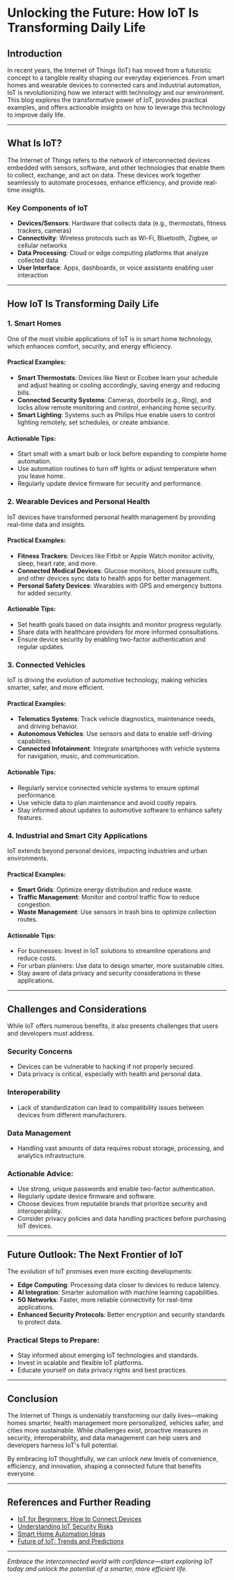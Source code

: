 # Unlocking the Future: How IoT Is Transforming Daily Life

## Introduction

In recent years, the Internet of Things (IoT) has moved from a futuristic concept to a tangible reality shaping our everyday experiences. From smart homes and wearable devices to connected cars and industrial automation, IoT is revolutionizing how we interact with technology and our environment. This blog explores the transformative power of IoT, provides practical examples, and offers actionable insights on how to leverage this technology to improve daily life.

---

## What Is IoT?

The Internet of Things refers to the network of interconnected devices embedded with sensors, software, and other technologies that enable them to collect, exchange, and act on data. These devices work together seamlessly to automate processes, enhance efficiency, and provide real-time insights.

### Key Components of IoT

- **Devices/Sensors**: Hardware that collects data (e.g., thermostats, fitness trackers, cameras)
- **Connectivity**: Wireless protocols such as Wi-Fi, Bluetooth, Zigbee, or cellular networks
- **Data Processing**: Cloud or edge computing platforms that analyze collected data
- **User Interface**: Apps, dashboards, or voice assistants enabling user interaction

---

## How IoT Is Transforming Daily Life

### 1. Smart Homes

One of the most visible applications of IoT is in smart home technology, which enhances comfort, security, and energy efficiency.

#### Practical Examples:
- **Smart Thermostats**: Devices like Nest or Ecobee learn your schedule and adjust heating or cooling accordingly, saving energy and reducing bills.
- **Connected Security Systems**: Cameras, doorbells (e.g., Ring), and locks allow remote monitoring and control, enhancing home security.
- **Smart Lighting**: Systems such as Philips Hue enable users to control lighting remotely, set schedules, or create ambiance.

#### Actionable Tips:
- Start small with a smart bulb or lock before expanding to complete home automation.
- Use automation routines to turn off lights or adjust temperature when you leave home.
- Regularly update device firmware for security and performance.

### 2. Wearable Devices and Personal Health

IoT devices have transformed personal health management by providing real-time data and insights.

#### Practical Examples:
- **Fitness Trackers**: Devices like Fitbit or Apple Watch monitor activity, sleep, heart rate, and more.
- **Connected Medical Devices**: Glucose monitors, blood pressure cuffs, and other devices sync data to health apps for better management.
- **Personal Safety Devices**: Wearables with GPS and emergency buttons for added security.

#### Actionable Tips:
- Set health goals based on data insights and monitor progress regularly.
- Share data with healthcare providers for more informed consultations.
- Ensure device security by enabling two-factor authentication and regular updates.

### 3. Connected Vehicles

IoT is driving the evolution of automotive technology, making vehicles smarter, safer, and more efficient.

#### Practical Examples:
- **Telematics Systems**: Track vehicle diagnostics, maintenance needs, and driving behavior.
- **Autonomous Vehicles**: Use sensors and data to enable self-driving capabilities.
- **Connected Infotainment**: Integrate smartphones with vehicle systems for navigation, music, and communication.

#### Actionable Tips:
- Regularly service connected vehicle systems to ensure optimal performance.
- Use vehicle data to plan maintenance and avoid costly repairs.
- Stay informed about updates to automotive software to enhance safety features.

### 4. Industrial and Smart City Applications

IoT extends beyond personal devices, impacting industries and urban environments.

#### Practical Examples:
- **Smart Grids**: Optimize energy distribution and reduce waste.
- **Traffic Management**: Monitor and control traffic flow to reduce congestion.
- **Waste Management**: Use sensors in trash bins to optimize collection routes.

#### Actionable Tips:
- For businesses: Invest in IoT solutions to streamline operations and reduce costs.
- For urban planners: Use data to design smarter, more sustainable cities.
- Stay aware of data privacy and security considerations in these applications.

---

## Challenges and Considerations

While IoT offers numerous benefits, it also presents challenges that users and developers must address.

### Security Concerns
- Devices can be vulnerable to hacking if not properly secured.
- Data privacy is critical, especially with health and personal data.

### Interoperability
- Lack of standardization can lead to compatibility issues between devices from different manufacturers.

### Data Management
- Handling vast amounts of data requires robust storage, processing, and analytics infrastructure.

### Actionable Advice:
- Use strong, unique passwords and enable two-factor authentication.
- Regularly update device firmware and software.
- Choose devices from reputable brands that prioritize security and interoperability.
- Consider privacy policies and data handling practices before purchasing IoT devices.

---

## Future Outlook: The Next Frontier of IoT

The evolution of IoT promises even more exciting developments:

- **Edge Computing**: Processing data closer to devices to reduce latency.
- **AI Integration**: Smarter automation with machine learning capabilities.
- **5G Networks**: Faster, more reliable connectivity for real-time applications.
- **Enhanced Security Protocols**: Better encryption and security standards to protect data.

### Practical Steps to Prepare:
- Stay informed about emerging IoT technologies and standards.
- Invest in scalable and flexible IoT platforms.
- Educate yourself on data privacy rights and best practices.

---

## Conclusion

The Internet of Things is undeniably transforming our daily lives—making homes smarter, health management more personalized, vehicles safer, and cities more sustainable. While challenges exist, proactive measures in security, interoperability, and data management can help users and developers harness IoT's full potential.

By embracing IoT thoughtfully, we can unlock new levels of convenience, efficiency, and innovation, shaping a connected future that benefits everyone.

---

## References and Further Reading

- [IoT for Beginners: How to Connect Devices](https://www.ibm.com/blog/internet-of-things-for-beginners/)
- [Understanding IoT Security Risks](https://www.cisco.com/c/en/us/solutions/internet-of-things/iot-security.html)
- [Smart Home Automation Ideas](https://www.techradar.com/news/best-smart-home-devices)
- [Future of IoT: Trends and Predictions](https://www.forbes.com/sites/forbestechcouncil/2023/01/24/10-iot-trends-to-watch-in-2023/)

---

*Embrace the interconnected world with confidence—start exploring IoT today and unlock the potential of a smarter, more efficient life.*